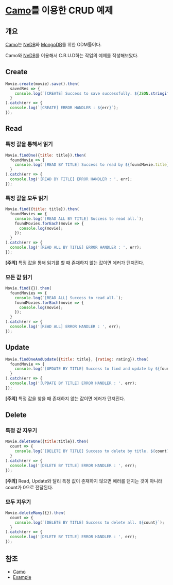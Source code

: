 # [Camo](https://github.com/scottwrobinson/camo)를 이용한 CRUD 예제

## 개요

[Camo](https://github.com/scottwrobinson/camo)는 [NeDB](https://github.com/louischatriot/nedb)와 [MongoDB](https://www.mongodb.com/)를 위한 ODM툴이다.

Camo와 [NeDB](https://github.com/louischatriot/nedb)를 이용해서 C.R.U.D하는 작업의 예제를 작성해보았다.

## Create

```javascript
Movie.create(movie).save().then(
  savedRes => {
    console.log(`[CREATE] Success to save successfully. ${JSON.stringify(savedRes)}`);
  }
).catch(err => {
  console.log(`[CREATE] ERROR HANDLER : ${err}`);
});
```

## Read

### 특정 값을 통해서 읽기

```javascript
Movie.findOne({title: title}).then(
  foundMovie => {
    console.log(`[READ BY TITLE] Success to read by ${foundMovie.title}. ${JSON.stringify(foundMovie)}`);
  }
).catch(err => {
  console.log('[READ BY TITLE] ERROR HANDLER : ', err);
});
```

### 특정 값을 모두 읽기

```javascript
Movie.find({title: title}).then(
  foundMovies => {
    console.log(`[READ ALL BY TITLE] Success to read all.`);
    foundMovies.forEach(movie => {
      console.log(movie);
    });
  }
).catch(err => {
  console.log('[READ ALL BY TITLE] ERROR HANDLER : ', err);
});
```

**[주의]**
특정 값을 통해 읽기를 할 때 존재하지 않는 값이면 에러가 던져진다.


### 모든 값 읽기

```javascript
Movie.find({}).then(
  foundMovies => {
    console.log(`[READ ALL] Success to read all.`);
    foundMovies.forEach(movie => {
      console.log(movie);
    });
  }
).catch(err => {
  console.log('[READ ALL] ERROR HANDLER : ', err);
});
```

## Update

```javascript
Movie.findOneAndUpdate({title: title}, {rating: rating}).then(
  foundMovie => {
    console.log(`[UPDATE BY TITLE] Success to find and update by ${foundMovie.title}. ${JSON.stringify(foundMovie)}`);
  }
).catch(err => {
  console.log('[UPDATE BY TITLE] ERROR HANDLER : ', err);
});
```

**[주의]**
특정 값을 찾을 때 존재하지 않는 값이면 에러가 던져진다.

## Delete

### 특정 값 지우기

```javascript
Movie.deleteOne({title:title}).then(
  count => {
    console.log(`[DELETE BY TITLE] Success to delete by title. ${count}`);
  }
).catch(err => {
  console.log('[DELETE BY TITLE] ERROR HANDLER : ', err);
});
```
**[주의]**
Read, Update와 달리 특정 값이 존재하지 않으면 에러를 던지는 것이 아니라 count가 0으로 전달된다.

### 모두 지우기

```javascript
Movie.deleteMany({}).then(
  count => {
    console.log(`[DELETE BY TITLE] Success to delete all. ${count}`);
  }
).catch(err => {
  console.log('[DELETE BY TITLE] ERROR HANDLER : ', err);
});
```

## 참조

* [Camo](https://github.com/scottwrobinson/camo)
* [Example](./src/main.js)
